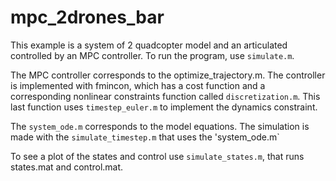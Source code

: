 # mpc_2drones_bar


This example is a system of 2 quadcopter model and an articulated controlled by an MPC controller. To run the program, use `simulate.m`.

The MPC controller corresponds to the optimize_trajectory.m.
The controller is implemented with fmincon, which has a cost function and a corresponding nonlinear constraints function 
called `discretization.m`. This last function uses `timestep_euler.m` to implement the dynamics constraint.

The `system_ode.m` corresponds to the model equations.
The simulation is made with the `simulate_timestep.m` that uses the 'system_ode.m`

To see a plot of the states and control use `simulate_states.m`, that runs states.mat and control.mat.

